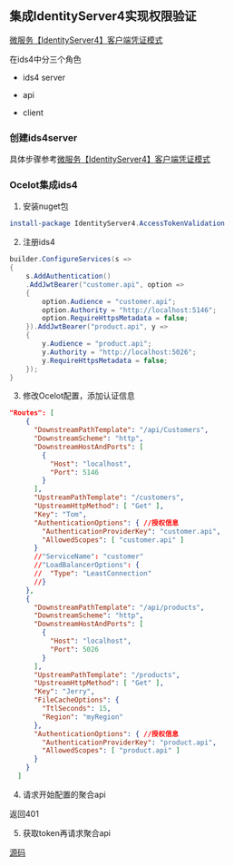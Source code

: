 ## 集成IdentityServer4实现权限验证

[微服务【IdentityServer4】客户端凭证模式]()

在ids4中分三个角色

* ids4 server

* api

* client

### 创建ids4server

具体步骤参考[微服务【IdentityServer4】客户端凭证模式]()


### Ocelot集成ids4


1. 安装nuget包

```powershell
install-package IdentityServer4.AccessTokenValidation
```

2. 注册ids4

```c#
builder.ConfigureServices(s =>
{
    s.AddAuthentication()
    .AddJwtBearer("customer.api", option =>
    {
        option.Audience = "customer.api";
        option.Authority = "http://localhost:5146";
        option.RequireHttpsMetadata = false;
    }).AddJwtBearer("product.api", y =>
    {
        y.Audience = "product.api";
        y.Authority = "http://localhost:5026";
        y.RequireHttpsMetadata = false;
    });
}
```

3. 修改Ocelot配置，添加认证信息

```json
"Routes": [
    {
      "DownstreamPathTemplate": "/api/Customers",
      "DownstreamScheme": "http",
      "DownstreamHostAndPorts": [
        {
          "Host": "localhost",
          "Port": 5146
        }
      ],
      "UpstreamPathTemplate": "/customers",
      "UpstreamHttpMethod": [ "Get" ],
      "Key": "Tom",
      "AuthenticationOptions": { //授权信息
        "AuthenticationProviderKey": "customer.api",
        "AllowedScopes": [ "customer.api" ]
      }
      //"ServiceName": "customer"
      //"LoadBalancerOptions": {
      //  "Type": "LeastConnection"
      //}
    },
    {
      "DownstreamPathTemplate": "/api/products",
      "DownstreamScheme": "http",
      "DownstreamHostAndPorts": [
        {
          "Host": "localhost",
          "Port": 5026
        }
      ],
      "UpstreamPathTemplate": "/products",
      "UpstreamHttpMethod": [ "Get" ],
      "Key": "Jerry",
      "FileCacheOptions": {
        "TtlSeconds": 15,
        "Region": "myRegion"
      },
      "AuthenticationOptions": { //授权信息
        "AuthenticationProviderKey": "product.api",
        "AllowedScopes": [ "product.api" ]
      }
    }
  ]

```

4. 请求开始配置的聚合api

返回401

5. 获取token再请求聚合api


<!-- TODO -->
<!-- 
疑问：
https://www.cnblogs.com/cwsheng/p/13418974.html
https://www.cnblogs.com/markjiang7m2/p/10932805.html
Ocelot如何请求ids4的服务的，没有配置ids4的地址的地方

Ocelot client请求ids4拿到这个client对应的resource列表，看serviceKey中有没有对应的resource
 -->


<!-- TODO  源码调试有问题 -->
 [源码](https://github.com/thomerson/Demo/tree/main/dotnet6/DemoOcelot)
